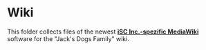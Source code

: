 Wiki
====

This folder collects files of the newest **[iSC Inc.-spezific MediaWiki](https://github.com/iSCInc)** software for the "Jack's Dogs Family" wiki.
